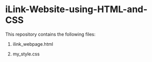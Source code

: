 # iLink-Website-using-HTML-and-CSS

This repository contains the following files:

1) ilink_webpage.html

2) my_style.css
